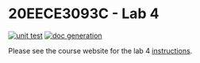 # 20EECE3093C - Lab 4

[![unit test](https://github.com/20EECE3093C-24SS/lab-4-nishit2003/actions/workflows/ci-pytest.yaml/badge.svg?event=push)](https://github.com/20EECE3093C-24SS/lab-4-nishit2003/actions/workflows/ci-pytest.yaml)
[![doc generation](https://github.com/20EECE3093C-24SS/lab-4-nishit2003/actions/workflows/ci-sphinx.yaml/badge.svg?event=push)](https://github.com/20EECE3093C-24SS/lab-4-nishit2003/actions/workflows/ci-sphinx.yaml)
 
Please see the course website for the lab 4 [instructions](https://20eece3093c-24ss.github.io/graded_artifacts/lab_assignments/lab_4.html).
